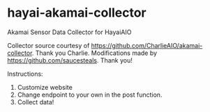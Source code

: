 # hayai-akamai-collector
Akamai Sensor Data Collector for HayaiAIO

Collector source courtesy of https://github.com/CharlieAIO/akamai-collector. Thank you Charlie. 
Modifications made by https://github.com/saucesteals. Thank you!

Instructions:

1. Customize website
2. Change endpoint to your own in the post function.
3. Collect data!
